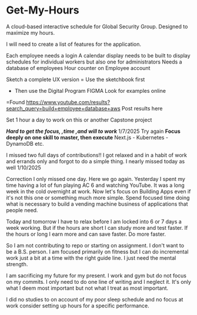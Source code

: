 # Get-My-Hours
A cloud-based interactive schedule for Global Security Group. Designed to maximize my hours. 

I will need to create a list of features for the application.

Each employee needs a login
A calendar display needs to be built to display schedules for individual workers but also one for administrators
Needs a database of employees
Hour counter on Employee account

Sketch a complete UX version
= Use the sketchbook first 
- Then use the Digital Program FIGMA
Look for examples online

=Found https://www.youtube.com/results?search_query=build+employee+database+aws
Post results here

Set 1 hour a day to work on this or another Capstone project

***Hard to get the focus, ,time ,and will to work*** 1/7/2025 Try again 
**Focus deeply on one skill to master, then execute** Next.js - Kubernetes - DynamoDB etc. 

I missed two full days of contributions!!
I got relaxed and in a habit of work and errands only and forgot to do a simple thing. 
I nearly missed today as well 1/10/2025

Correction I only missed one day. 
Here we go again. Yesterday I spent my time having a lot of fun playing AC 6 and watching YouTube. It was a long week in the cold overnight at work. 
Now let's focus on Building Apps even if it's not this one or something much more simple. Spend focused time doing what is necessary to build a vending machine business of applications that people need. 

Today and tomorrow I have to relax before I am locked into 6 or 7 days a week working. But if the hours are short I can study more and test faster. If the hours or long I earn more and can save faster.  Do more faster.

So I am not contributing to repo or starting on assignment. I don't want to be a B.S. person. I am focused primarily on fitness but I can do incremental work just a bit at a time with the right guide line. I just need the mental strength.

I am sacrificing my future for my present. I work and gym but do not focus on my commits. I only need to do one line of writing and I neglect it. It's only what I deem most important but not what I treat as most important.

I did no studies to on account of my poor sleep schedule and no focus at work consider setting up hours for a specific performance.
